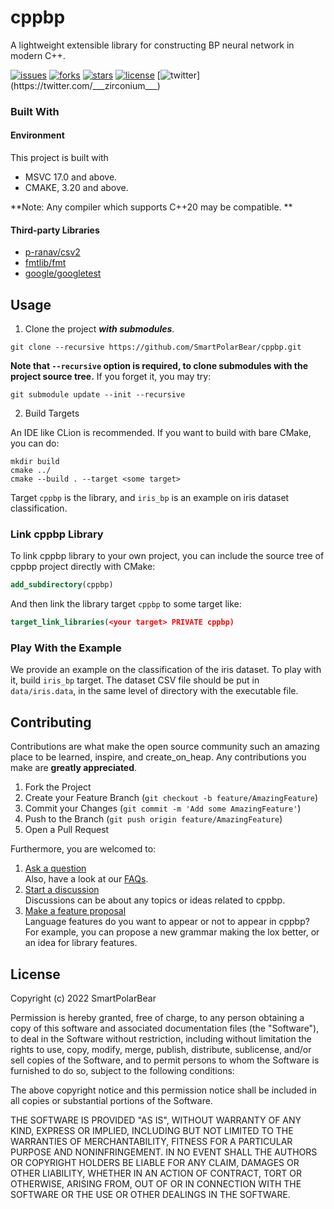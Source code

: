 # cppbp

A lightweight extensible library for constructing BP neural network in modern C++.

[![issues](https://img.shields.io/github/issues/SmartPolarBear/cppbp)](https://github.com/SmartPolarBear/cppbp/issues)
[![forks](https://img.shields.io/github/forks/SmartPolarBear/cppbp)](https://github.com/SmartPolarBear/cppbp/fork)
[![stars](https://img.shields.io/github/stars/SmartPolarBear/cppbp)](https://github.com/SmartPolarBear/cppbp/stargazers)
[![license](https://img.shields.io/github/license/SmartPolarBear/cppbp)](https://github.com/SmartPolarBear/cppbp/blob/master/LICENSE)
[![twitter](https://img.shields.io/twitter/url?style=social&url=https%3A%2F%2Ftwitter.com%2F___zirconium___)](https://twitter.com/___zirconium___)

### Built With
#### Environment
This project is built with

- MSVC 17.0 and above.
- CMAKE, 3.20 and above.

**Note: Any compiler which supports C++20 may be compatible. **

#### Third-party Libraries
- [p-ranav/csv2](https://github.com/p-ranav/csv2)
- [fmtlib/fmt](https://github.com/fmtlib/fmt)
- [google/googletest](https://github.com/google/googletest)

## Usage

1. Clone the project ***with submodules***.

```shell
git clone --recursive https://github.com/SmartPolarBear/cppbp.git
```

**Note that `--recursive` option is required, to clone submodules with the project source tree.** If you forget it, you may try:

```shell
git submodule update --init --recursive
```

2. Build Targets

An IDE like CLion is recommended. If you want to build with bare CMake, you can do: 

```shell
mkdir build
cmake ../
cmake --build . --target <some target>
```

Target `cppbp` is the library, and `iris_bp` is an example on iris dataset classification.

### Link cppbp Library

To link cppbp library to your own project, you can include the source tree of cppbp project directly with CMake:  

```cmake
add_subdirectory(cppbp)
```

And then link the library target `cppbp` to some target like:

```cmake
target_link_libraries(<your target> PRIVATE cppbp)
```

### Play With the Example

We provide an example on the classification of the iris dataset. To play with it, build `iris_bp` target. The dataset CSV file should be put in `data/iris.data`, in the same level of directory with the executable file.

## Contributing

Contributions are what make the open source community such an amazing place to be learned, inspire, and create_on_heap. Any contributions you make are **greatly appreciated**.

1. Fork the Project
2. Create your Feature Branch (`git checkout -b feature/AmazingFeature`)
3. Commit your Changes (`git commit -m 'Add some AmazingFeature'`)
4. Push to the Branch (`git push origin feature/AmazingFeature`)
5. Open a Pull Request

Furthermore, you are welcomed to:

1. [Ask a question](https://github.com/SmartPolarBear/cppbp/discussions/categories/q-a)   
   Also, have a look at our [FAQs]().
2. [Start a discussion](https://github.com/SmartPolarBear/cppbp/discussions/categories/general)    
   Discussions can be about any topics or ideas related to cppbp.
3. [Make a feature proposal](https://github.com/SmartPolarBear/cppbp/issues)   
   Language features do you want to appear or not to appear in cppbp? For example, you can propose a new grammar making the lox better, or an idea for library features.

## License

Copyright (c) 2022 SmartPolarBear

Permission is hereby granted, free of charge, to any person obtaining a copy
of this software and associated documentation files (the "Software"), to deal
in the Software without restriction, including without limitation the rights
to use, copy, modify, merge, publish, distribute, sublicense, and/or sell
copies of the Software, and to permit persons to whom the Software is
furnished to do so, subject to the following conditions:

The above copyright notice and this permission notice shall be included in all
copies or substantial portions of the Software.

THE SOFTWARE IS PROVIDED "AS IS", WITHOUT WARRANTY OF ANY KIND, EXPRESS OR
IMPLIED, INCLUDING BUT NOT LIMITED TO THE WARRANTIES OF MERCHANTABILITY,
FITNESS FOR A PARTICULAR PURPOSE AND NONINFRINGEMENT. IN NO EVENT SHALL THE
AUTHORS OR COPYRIGHT HOLDERS BE LIABLE FOR ANY CLAIM, DAMAGES OR OTHER
LIABILITY, WHETHER IN AN ACTION OF CONTRACT, TORT OR OTHERWISE, ARISING FROM,
OUT OF OR IN CONNECTION WITH THE SOFTWARE OR THE USE OR OTHER DEALINGS IN THE
SOFTWARE.